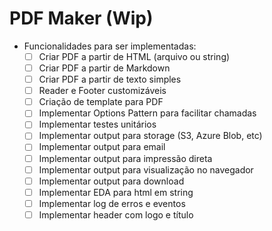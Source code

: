 # PDF Maker (Wip)

- Funcionalidades para ser implementadas:
  - [ ] Criar PDF a partir de HTML (arquivo ou string)
  - [ ] Criar PDF a partir de Markdown
  - [ ] Criar PDF a partir de texto simples
  - [ ] Reader e Footer customizáveis
  - [ ] Criação de template para PDF
  - [ ] Implementar Options Pattern para facilitar chamadas
  - [ ] Implementar testes unitários
  - [ ] Implementar output para storage (S3, Azure Blob, etc)
  - [ ] Implementar output para email
  - [ ] Implementar output para impressão direta
  - [ ] Implementar output para visualização no navegador
  - [ ] Implementar output para download
  - [ ] Implementar EDA para html em string
  - [ ] Implementar log de erros e eventos
  - [ ] Implementar header com logo e título